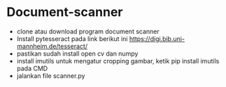 # Document-scanner

- clone atau download program document scanner
- Install pytesseract pada link berikut ini https://digi.bib.uni-mannheim.de/tesseract/
- pastikan sudah install open cv dan numpy
- install imutils untuk mengatur cropping gambar, ketik pip install imutils pada CMD
- jalankan file scanner.py
